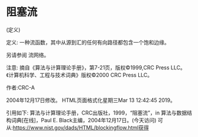 # 阻塞流


(定义)



定义:
一种流函数，其中从源到汇的任何有向路径都包含一个饱和边缘。



另请参阅
流网络。



注意:
摘自《算法与计算理论手册》，第7-21页，版权©1999,CRC Press LLC。《计算机科学、工程与技术词典》版权©2000 CRC Press LLC。


作者:CRC-A







2004年12月17日修改。
HTML页面格式化星期三Mar 13 12:42:45 2019。



引用如下:
算法与计算理论手册，CRC出版社，1999，“阻塞流”，in
算法与数据结构词典[在线]，Paul E. Black主编，2004年12月17日。(今天访问)
可从:https://www.nist.gov/dads/HTML/blockingflow.html获得